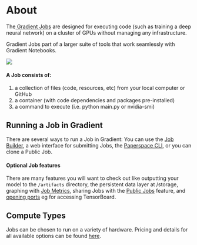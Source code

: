 # About

The[ Gradient Jobs](https://www.paperspace.com/console/jobs) are designed for executing code \(such as training a deep neural network\) on a cluster of GPUs without managing any infrastructure.

Gradient Jobs part of a larger suite of tools that work seamlessly with Gradient Notebooks.  

![](https://support.paperspace.com/hc/article_attachments/360008627173/mceclip1.png)

#### A Job consists of:

1. a collection of files \(code, resources, etc\) from your local computer or GitHub
2. a container \(with code dependencies and packages pre-installed\)
3. a command to execute \(i.e. python main.py or nvidia-smi\)

## Running a Job in Gradient

There are several ways to run a Job in Gradient: You can use the [Job Builder](../experiments/experiment-builder-interface.md), a web interface for submitting Jobs, the [Paperspace CLI](../get-started/install-the-cli.md), or you can clone a Public Job. 

#### Optional Job features

There are many features you will want to check out like outputting your model to the `/artifacts` directory, the persistent data layer at /storage, graphing with [Job Metrics](graphing-custom-metrics/), sharing Jobs with the [Public Jobs](public-jobs.md) feature, and [opening ports](https://support.paperspace.com/hc/en-us/articles/360003412574-Public-IPs-and-Port-Forwarding) eg for accessing TensorBoard.

## Compute Types

Jobs can be chosen to run on a variety of hardware. Pricing and details for all available options can be found [here](https://gradient.paperspace.com/instances).

